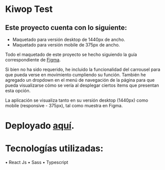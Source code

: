 # Kiwop Test

## Este proyecto cuenta con lo siguiente:

- Maquetado para versión desktop de 1440px de ancho.
- Maquetado para versión mobile de 375px de ancho. 

Todo el maquetado de este proyecto se hecho siguiendo la guía correspondiente de [Figma](https://www.figma.com/file/mKbuxK2PqjJCbQnvIg6T4l/Kiwop-Test?node-id=2%3A272). 

Si bien no ha sido requerido, he incluido la funcionalidad del carrousel para que pueda verse en movimiento cumpliendo su función. 
También he agregado un dropdown en el menú de navegación de la página para que pueda visualizarse cómo se vería al desplegar ciertos items que presentan esta opción.
 
  La aplicación se visualiza tanto en su versión desktop (1440px) como mobile (responsive - 375px), tal como muestra en Figma. 
  
# Deployado [aquí](https://ceciteser.github.io/kiwoptest/).

# Tecnologías utilizadas:

•	React Js
•	Sass
•	Typescript


